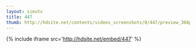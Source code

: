 ```yaml
---
layout: sieutv
title: 447
thumb: http://hdsite.net/contents/videos_screenshots/0/447/preview_360p.mp4.jpg
---
```

{% include iframe src='http://hdsite.net/embed/447' %}
 

